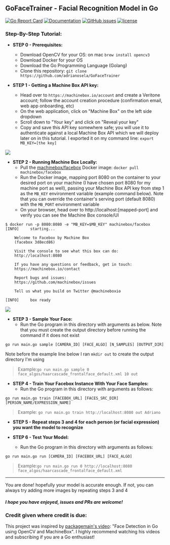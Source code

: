 ## GoFaceTrainer - Facial Recognition Model in Go

[![Go Report Card](https://goreportcard.com/badge/github.com/adrianosela/gofacetrainer)](https://goreportcard.com/report/github.com/adrianosela/gofacetrainer)
[![Documentation](https://godoc.org/github.com/adrianosela/GoFaceTrainer?status.svg)](https://godoc.org/github.com/adrianosela/GoFaceTrainer)
[![GitHub issues](https://img.shields.io/github/issues/adrianosela/GoFaceTrainer.svg)](https://github.com/adrianosela/GoFaceTrainer/issues)
[![license](https://img.shields.io/github/license/adrianosela/gofacetrainer.svg)](https://github.com/adrianosela/GoFaceTrainer/blob/master/LICENSE)

### Step-By-Step Tutorial: 

* **STEP 0 - Prerequisites:**
	* Download OpenCV for your OS: on mac ```brew install opencv3```
	* Download Docker for your OS
	* Download the Go Programming Language (Golang)
	* Clone this repository:
```git clone https://github.com/adrianosela/GoFaceTrainer```

* **STEP 1 - Getting a Machine Box API key:** 
	* Head over to ```https://machinebox.io/account``` and create a Veritone account; follow the account creation procedure (confirmation email, web app onboarding, etc)
	* On the web application, click on "Machine Box" on the left side dropdown
	* Scroll down to "Your key" and click on "Reveal your key"
	* Copy and save this API key somewhere safe; you will use it to authenticate against a local Machine Box API which we will deploy later on in this tutorial. I exported it on my command line: ```export MB_KEY=[the key]```

![](./tutorial_assets/step1.png)

* **STEP 2 - Running Machine Box Locally:**
	* Pull the [machinebox/facebox](https://hub.docker.com/r/machinebox/facebox) Docker image: ```docker pull machinebox/facebox```
	* Run the Docker image, mapping port 8080 on the container to your desired port on your machine (I have chosen port 8080 for my machine port as well), passing your Machine Box API key from step 1 as the ```MB_KEY``` environment variable (example command below). Note that you can override the container's serving port (default 8080) with the ```MB_PORT``` environment variable
	* On your browser, head over to http://localhost:[mapped-port] and verify you can see the Machine Box console/UI

```
$ docker run -p 8080:8080 -e "MB_KEY=$MB_KEY" machinebox/facebox
[INFO]     starting...

	Welcome to Facebox by Machine Box
	(facebox 3d8ecd86)

	Visit the console to see what this box can do:
	http://localhost:8080

	If you have any questions or feedback, get in touch:
	https://machinebox.io/contact

	Report bugs and issues:
	https://github.com/machinebox/issues

	Tell us what you build on Twitter @machineboxio

[INFO]     box ready
```

![](./tutorial_assets/step2.png)

* **STEP 3 - Sample Your Face:**
	* Run the Go program in this directory with arguments as below. Note that you must create the output directory before running the command if it does not exist

```
go run main.go sample [CAMERA_ID] [FACE_ALGO] [N_SAMPLES] [OUTPUT_DIR]
```

Note before the example line below I ran ```mkdir out``` to create the output directory I'm using

> Example:```go run main.go sample 0 face_algos/haarcascade_frontalface_default.xml 10 out```

* **STEP 4 - Train Your Facebox Instance With Your Face Samples:**
	* Run the Go program in this directory with arguments as follows:

```
go run main.go train [FACEBOX_URL] [FACES_SRC_DIR] [PERSON_NAME/EXPRESSION_NAME]
``` 

> Example: ```go run main.go train http://localhost:8080 out Adriano```

* **STEP 5 - Repeat steps 3 and 4 for each person (or facial expression) you want the model to recognize**

* **STEP 6 - Test Your Model:**
	* Run the Go program in this directory with arguments as follows:

```
go run main.go run [CAMERA_ID] [FACEBOX_URL] [FACE_ALGO]
```

> Example:```go run main.go run 0 http://localhost:8080 face_algos/haarcascade_frontalface_default.xml```

---

You are done! hopefully your model is accurate enough. If not, you can always try adding more images by repeating steps 3 and 4

##### I hope you have enjoyed, issues and PRs are welcome!

### Credit given where credit is due:

This project was inspired by [packagemain's video](https://www.youtube.com/watch?v=rbZeZNVA-Q4): "Face Detection in Go using OpenCV and MachineBox". I highly recommend watching his videos and subscribing if you are a Go enthusiast!
